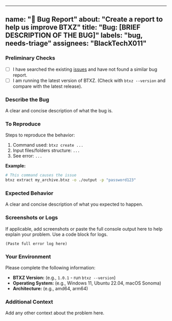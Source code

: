 
---
name: "🐛 Bug Report"
about: "Create a report to help us improve BTXZ"
title: "Bug: [BRIEF DESCRIPTION OF THE BUG]"
labels: "bug, needs-triage"
assignees: "BlackTechX011"
---

### Preliminary Checks

- [ ] I have searched the existing [issues](https://github.com/BlackTechX011/BTXZ/issues) and have not found a similar bug report.
- [ ] I am running the latest version of BTXZ. (Check with `btxz --version` and compare with the latest release).

### Describe the Bug

A clear and concise description of what the bug is.

### To Reproduce

Steps to reproduce the behavior:
1. Command used: `btxz create ...`
2. Input files/folders structure: `...`
3. See error: `...`

**Example:**
```sh
# This command causes the issue
btxz extract my_archive.btxz -o ./output -p "password123"
```

### Expected Behavior

A clear and concise description of what you expected to happen.

### Screenshots or Logs

If applicable, add screenshots or paste the full console output here to help explain your problem. Use a code block for logs.

```
(Paste full error log here)
```

### Your Environment

Please complete the following information:
- **BTXZ Version:** (e.g., `1.0.1` - run `btxz --version`)
- **Operating System:** (e.g., Windows 11, Ubuntu 22.04, macOS Sonoma)
- **Architecture:** (e.g., amd64, arm64)

### Additional Context

Add any other context about the problem here.
```
